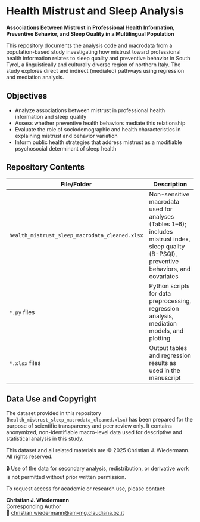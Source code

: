 # Health Mistrust and Sleep Analysis

**Associations Between Mistrust in Professional Health Information, Preventive Behavior, and Sleep Quality in a Multilingual Population**

This repository documents the analysis code and macrodata from a population-based study investigating how mistrust toward professional health information relates to sleep quality and preventive behavior in South Tyrol, a linguistically and culturally diverse region of northern Italy. The study explores direct and indirect (mediated) pathways using regression and mediation analysis.

## Objectives

- Analyze associations between mistrust in professional health information and sleep quality  
- Assess whether preventive health behaviors mediate this relationship  
- Evaluate the role of sociodemographic and health characteristics in explaining mistrust and behavior variation  
- Inform public health strategies that address mistrust as a modifiable psychosocial determinant of sleep health

## Repository Contents

| File/Folder                                 | Description                                                                 |
|--------------------------------------------|-----------------------------------------------------------------------------|
| `health_mistrust_sleep_macrodata_cleaned.xlsx` | Non-sensitive macrodata used for analyses (Tables 1–6); includes mistrust index, sleep quality (B-PSQI), preventive behaviors, and covariates |
| `*.py` files                                | Python scripts for data preprocessing, regression analysis, mediation models, and plotting |
| `*.xlsx` files                              | Output tables and regression results as used in the manuscript             |

## Data Use and Copyright

The dataset provided in this repository (`health_mistrust_sleep_macrodata_cleaned.xlsx`) has been prepared for the purpose of scientific transparency and peer review only. It contains anonymized, non-identifiable macro-level data used for descriptive and statistical analysis in this study.

This dataset and all related materials are © 2025 Christian J. Wiedermann.  
All rights reserved.

🔒 Use of the data for secondary analysis, redistribution, or derivative work is not permitted without prior written permission.

To request access for academic or research use, please contact:

**Christian J. Wiedermann**  
Corresponding Author  
📧 christian.wiedermann@am-mg.claudiana.bz.it
